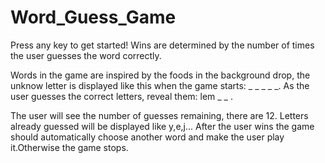 # Word_Guess_Game
Press any key to get started!
Wins are  determined by the number of times the user guesses the word correctly.

Words in the game are inspired by the foods in the background drop, the unknow letter is displayed like this when the game starts: _ _ _ _ _.
As the user guesses the correct letters, reveal them: lem _  _ .

The user will see the number of guesses remaining, there are 12.
Letters already guessed will be displayed like y,e,j...
After the user wins the game should automatically choose another word and make the user play it.Otherwise the game stops.